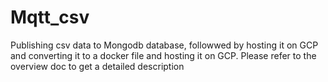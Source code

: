 # Mqtt_csv
Publishing csv data to Mongodb database, followwed by hosting it on GCP and converting it to a docker file and hosting it on GCP.
Please refer to the overview doc to get a detailed description 
